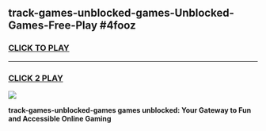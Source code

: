 
## track-games-unblocked-games-Unblocked-Games-Free-Play #4fooz
<h3>
<a href="https://us.freeplayer.one?title=track-games-unblocked-games&ref=9M">CLICK TO PLAY</a></h3>
<hr>

<h3>
<a href="https://us.freeplayer.one?title=track-games-unblocked-games&ref=9M">CLICK 2 PLAY</a>
  
</h3>

<a href="https://us.freeplayer.one?title=track-games-unblocked-games&ref=9M"><img src="https://clearcache.store/games.png"></a>


**track-games-unblocked-games games unblocked: Your Gateway to Fun and Accessible Online Gaming**
